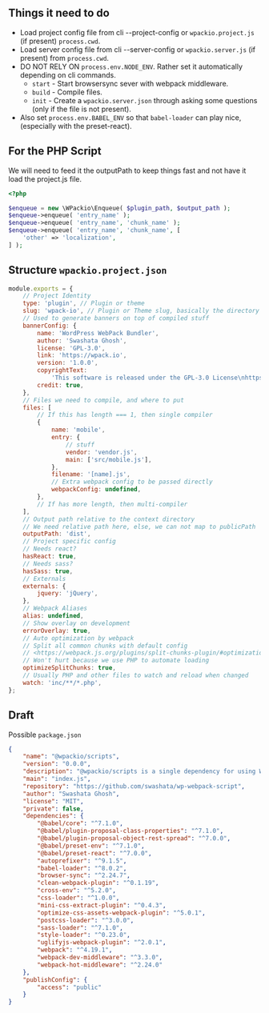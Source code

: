 ## Things it need to do

-   Load project config file from cli --project-config or `wpackio.project.js` (if present) `process.cwd`.
-   Load server config file from cli --server-config or `wpackio.server.js` (if present) from `process.cwd`.
-   DO NOT RELY ON `process.env.NODE_ENV`. Rather set it automatically depending on cli commands.
    -   `start` - Start browsersync sever with webpack middleware.
    -   `build` - Compile files.
    -   `init` - Create a `wpackio.server.json` through asking some questions (only if the file is not present).
-   Also set `process.env.BABEL_ENV` so that `babel-loader` can play nice, (especially with the preset-react).

## For the PHP Script

We will need to feed it the outputPath to keep things fast and not have it load the project.js
file.

```php
<?php

$enqueue = new \WPackio\Enqueue( $plugin_path, $output_path );
$enqueue->enqueue( 'entry_name' );
$enqueue->enqueue( 'entry_name', 'chunk_name' );
$enqueue->enqueue( 'entry_name', 'chunk_name', [
	'other' => 'localization',
] );
```

## Structure `wpackio.project.json`

```js
module.exports = {
	// Project Identity
	type: 'plugin', // Plugin or theme
	slug: 'wpack-io', // Plugin or Theme slug, basically the directory name under `wp-content/<themes|plugins>`
	// Used to generate banners on top of compiled stuff
	bannerConfig: {
		name: 'WordPress WebPack Bundler',
		author: 'Swashata Ghosh',
		license: 'GPL-3.0',
		link: 'https://wpack.io',
		version: '1.0.0',
		copyrightText:
			'This software is released under the GPL-3.0 License\nhttps://opensource.org/licenses/GPL-3.0',
		credit: true,
	},
	// Files we need to compile, and where to put
	files: [
		// If this has length === 1, then single compiler
		{
			name: 'mobile',
			entry: {
				// stuff
				vendor: 'vendor.js',
				main: ['src/mobile.js'],
			},
			filename: '[name].js',
			// Extra webpack config to be passed directly
			webpackConfig: undefined,
		},
		// If has more length, then multi-compiler
	],
	// Output path relative to the context directory
	// We need relative path here, else, we can not map to publicPath
	outputPath: 'dist',
	// Project specific config
	// Needs react?
	hasReact: true,
	// Needs sass?
	hasSass: true,
	// Externals
	externals: {
		jquery: 'jQuery',
	},
	// Webpack Aliases
	alias: undefined,
	// Show overlay on development
	errorOverlay: true,
	// Auto optimization by webpack
	// Split all common chunks with default config
	// <https://webpack.js.org/plugins/split-chunks-plugin/#optimization-splitchunks>
	// Won't hurt because we use PHP to automate loading
	optimizeSplitChunks: true,
	// Usually PHP and other files to watch and reload when changed
	watch: 'inc/**/*.php',
};
```

## Draft

Possible `package.json`

```json
{
	"name": "@wpackio/scripts",
	"version": "0.0.0",
	"description": "@wpackio/scripts is a single dependency for using WordPress webpack script.",
	"main": "index.js",
	"repository": "https://github.com/swashata/wp-webpack-script",
	"author": "Swashata Ghosh",
	"license": "MIT",
	"private": false,
	"dependencies": {
		"@babel/core": "^7.1.0",
		"@babel/plugin-proposal-class-properties": "^7.1.0",
		"@babel/plugin-proposal-object-rest-spread": "^7.0.0",
		"@babel/preset-env": "^7.1.0",
		"@babel/preset-react": "^7.0.0",
		"autoprefixer": "^9.1.5",
		"babel-loader": "^8.0.2",
		"browser-sync": "^2.24.7",
		"clean-webpack-plugin": "^0.1.19",
		"cross-env": "^5.2.0",
		"css-loader": "^1.0.0",
		"mini-css-extract-plugin": "^0.4.3",
		"optimize-css-assets-webpack-plugin": "^5.0.1",
		"postcss-loader": "^3.0.0",
		"sass-loader": "^7.1.0",
		"style-loader": "^0.23.0",
		"uglifyjs-webpack-plugin": "^2.0.1",
		"webpack": "^4.19.1",
		"webpack-dev-middleware": "^3.3.0",
		"webpack-hot-middleware": "^2.24.0"
	},
	"publishConfig": {
		"access": "public"
	}
}
```
